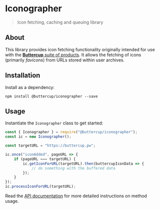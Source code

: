 # Iconographer

> Icon fetching, caching and queuing library

## About

This library provides icon fetching functionality originally intended for use with the [**Buttercup** suite of products](https://github.com/buttercup). It allows the fetching of icons (primarily _favicons_) from URLs stored within user archives.

## Installation

Install as a dependency:

```shell
npm install @buttercup/iconographer --save
```

## Usage

Instantiate the `Iconographer` class to get started:

```javascript
const { Iconographer } = require("@buttercup/iconographer");
const ic = new Iconographer();

const targetURL = "https://buttercup.pw";

ic.once("iconAdded", pageURL => {
    if (pageURL === targetURL) {
        ic.getIconForURL(targetURL).then(buttercupIconData => {
            // do something with the buffered data
        });
    }
});
ic.processIconForURL(targetURL);
```

Read the [API documentation](https://github.com/buttercup/iconographer/blob/master/API.md) for more detailed instructions on method usage.
